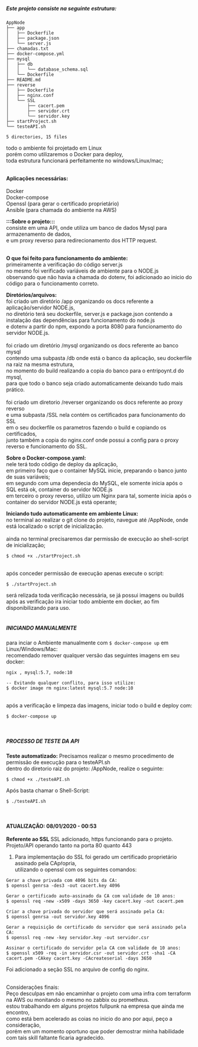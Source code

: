 ##### Este projeto consiste na seguinte estrutura:

```
AppNode
├── app
│   ├── Dockerfile
│   ├── package.json
│   └── server.js
├── chamadas.txt
├── docker-compose.yml
├── mysql
│   ├── db
│   │   └── database_schema.sql
│   └── Dockerfile
├── README.md
├── reverse
│   ├── Dockerfile
│   ├── nginx.conf
│   └── SSL
│       ├── cacert.pem
│       ├── servidor.crt
│       └── servidor.key
├── startProject.sh
└── testeAPI.sh

5 directories, 15 files

```

todo o ambiente foi projetado em Linux<br/>
porém como utilizaremos o Docker para deploy,<br/>
toda estrutura funcionará perfeitamente no windows/Linux/mac;<br/>
<br/>

**Aplicações necessárias:**<br/>
<br/>
Docker<br/>
Docker-compose<br/>
Openssl (para gerar o certificado proprietário)<br/>
Ansible (para chamada do ambiente na AWS)<br/>

**:::Sobre o projeto:::**<br/>
consiste em uma API, onde utiliza um banco de dados Mysql para armazenamento de dados,<br/>
e um proxy reverso para redirecionamento dos HTTP request.<br/>
<br/>

**O que foi feito para funcionamento do ambiente:**<br/>
primeiramente a verificação do código server.js<br/>
no mesmo foi verificado variáveis de ambiente para o NODE.js<br/>
observando que não havia a chamada do dotenv,
foi adicionado ao inicio do código para o funcionamento correto.<br/>

**Diretórios/arquivos:**<br/>
foi criado um diretório /app organizando os docs referente a aplicação/servidor NODE.js,<br/>
no diretório terá seu dockerfile, server.js e package.json contendo a instalação das dependências para funcionamento do node.js<br />
e dotenv a partir do npm, expondo a porta 8080 para funcionamento do servidor NODE.js.<br/>
<br/>
foi criado um diretório /mysql organizando os docs referente ao banco mysql<br/>
contendo uma subpasta /db onde está o banco da aplicação, seu dockerfile na raiz na mesma estrutura,<br/>
no momento do build realizando a copia do banco para o entripoynt.d do mysql,<br/>
para que todo o banco seja criado automaticamente deixando tudo mais prático.<br/>
<br/>
foi criado um diretorio /reverser organizando os docs referente ao proxy reverso<br/>
e uma subpasta /SSL nela contém os certificados para funcionamento do SSL<br/>
em o seu dockerfile os parametros fazendo o build e copiando os certificados,<br/>
junto também a copia do nginx.conf onde possui a config para o proxy reverso e funcionamento do SSL. <br/>

**Sobre o Docker-compose.yaml:**<br/>
nele terá todo código de deploy da aplicação,<br/>
em primeiro faço que o container MySQL inicie, preparando o banco junto de suas variáveis;<br/>
em segundo com uma dependecia do MySQL, ele somente inicia após o SQL está ok, container do servidor NODE.js<br/>
em terceiro o proxy reverso, utilizo um Nginx para tal, somente inicia após o container do servidor NODE.js está operante;</br>

**Iniciando tudo automaticamente em ambiente Linux:**<br/>
no terminal ao realizar o git clone do projeto,
navegue até /AppNode, onde está localizado o script de inicialização.<br/>
<br/>
ainda no terminal precisaremos dar permissão de execução ao shell-script de inicialização;<br/>

```
$ chmod +x ./startProject.sh

```
<br/>
após conceder permissão de execução apenas execute o script:<br/>

```
$ ./startProject.sh
```
será relizada toda verificação necessária, se já possui imagens ou buildś<br/>
após as verificação ira iniciar todo ambiente em docker, ao fim disponibilizando para uso.<br/>
<br/>

##### INICIANDO MANUALMENTE 
para inciar o Ambiente manualmente com ``` $ docker-compose up ``` em Linux/Windows/Mac:<br />
recomendado remover qualquer versão das seguintes imagens em seu docker:<br/>
```
ngix , mysql:5.7, node:10

-- Evitando qualquer conflito, para isso utilize:
$ docker image rm nginx:latest mysql:5.7 node:10
```
<br />
após a verificação e limpeza das imagens, iniciar todo o build e deploy com:

```
$ docker-compose up 

```
<br />

##### PROCESSO DE TESTE DA API 

**Teste automatizado:** 
Precisamos realizar o mesmo procedimento de permissão de execução para o testeAPI.sh
<br/>
dentro do diretorio raiz do projeto: /AppNode, realize o seguinte:

```
$ chmod +x ./testeAPI.sh
```

Após basta chamar o Shell-Script:
```
$ ./testeAPI.sh
```
<br />

#### ATUALIZAÇÃO: 08/01/2020 - 00:53

**Referente ao SSL**
SSL adicionado, https funcionando para o projeto. <br/>
Projeto/API operando tanto na porta 80 quanto 443 <br/>

1) Para implementação do SSL foi gerado um certificado proprietário assinado pela CApŕopria, <br/>
utilizando o openssl com os seguintes comandos:
```
Gerar a chave privada com 4096 bits da CA:
$ openssl genrsa -des3 -out cacert.key 4096

Gerar o certificado auto-assinado da CA com validade de 10 anos:
$ openssl req -new -x509 -days 3650 -key cacert.key -out cacert.pem 

Criar a chave privada do servidor que será assinado pela CA:
$ openssl genrsa -out servidor.key 4096

Gerar a requisição de certificado do servidor que será assinado pela CA:
$ openssl req -new -key servidor.key -out servidor.csr

Assinar o certificado do servidor pela CA com validade de 10 anos:
$ openssl x509 -req -in servidor.csr -out servidor.crt -sha1 -CA cacert.pem -CAkey cacert.key -CAcreateserial -days 3650

```
Foi adicionado a seção SSL no arquivo de config do nginx.<br/><br/>



Considerações finais:<br/>
Peço desculpas em não encaminhar o projeto com uma infra com terraform na AWS ou monitando o mesmo no zabbix ou prometheus.<br/>
estou trabalhando em alguns projetos fullpunk na empresa que ainda me encontro,<br/>
como está bem acelerado as coias no inicio do ano por aqui, peço a consideração,<br/>
porém em um momento oportuno que poder demostrar minha habilidade com tais skill faltante ficaria agradecido.<br/>
